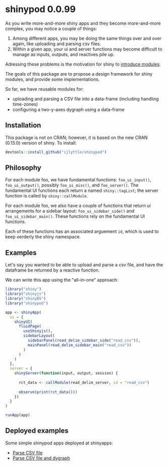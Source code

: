 # shinypod 0.0.99

As you write more-and-more shiny apps and they become more-and-more complex, you may notice a couple of things:

1. Among different apps, you may be doing the same things over and over again, like uploading and parsing csv files.
2. Within a given app, your ui and server functions may become difficult to manage as inputs, outputs, and reactives pile up.

Adressing these problems is the motivation for shiny to [introduce modules](http://shiny.rstudio.com/articles/modules.html).

The goals of this package are to propose a design framework for shiny modules, and provide some implementations.

So far, we have reusable modules for:

* uploading and parsing a CSV file into a data-frame (including handling time-zones)
* configuring a two-y-axes dygraph using a data-frame

## Installation

This package is not on CRAN; however, it is based on the new CRAN (0.13.0) version of shiny. To install:

```R
devtools::install_github("ijlyttle/shinypod")
```

## Philosophy

For each module foo, we have fundamental functions: `foo_ui_input()`, `foo_ui_output()`, possibly `foo_ui_misc()`, and `foo_server()`. The fundamental UI functions each return a named `shiny::tagList`; the server function is called by `shiny::callModule`.

For each module foo, we also have a couple of functions that return ui arrangements for a sidebar layout: `foo_ui_sidebar_side()` and `foo_ui_sidebar_main()`. These functions rely on the fundamental UI functions. 

Each of these functions has an associated arguement `id`, which is used to keep oerderly the shiny namespace.

## Examples

Let's say you wanted to be able to upload and parse a csv file, and have the dataframe be returned by a reactive function.

We can write this app using the "all-in-one" approach:

```R
library("shiny")
library("shinyjs")
library("shinyBS")
library("shinypod")

app <- shinyApp(
  ui = {
    shinyUI(
      fluidPage(
        useShinyjs(),
        sidebarLayout(
          sidebarPanel(read_delim_sidebar_side("read_csv")),
          mainPanel(read_delim_sidebar_main("read_csv"))
        )
      )
    )  
  },
  server = {
    shinyServer(function(input, output, session) {
    
      rct_data <- callModule(read_delim_server, id = "read_csv")
    
      observe(print(rct_data()))
    })  
  }
)

runApp(app)
```

## Deployed examples

Some simple shinypod apps deployed at shinyapps:

- [Parse CSV file](https://ijlyttle.shinyapps.io/read_delim/)
- [Parse CSV file and dygraph](https://ijlyttle.shinyapps.io/read_delim_dygraph/)

